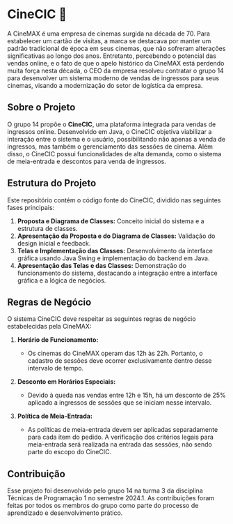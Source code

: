 # CineCIC 🍿
A CineMAX é uma empresa de cinemas surgida na década de 70. Para estabelecer um cartão de visitas, a marca se destacava por manter um padrão tradicional de época em seus cinemas, que não sofreram alterações significativas ao longo dos anos. Entretanto, percebendo o potencial das vendas online, e o fato de que o apelo histórico da CineMAX está perdendo muita força nesta década, o CEO da empresa resolveu contratar o grupo 14 para desenvolver um sistema moderno de vendas de ingressos para seus cinemas, visando a modernização do setor de logística da empresa.

## Sobre o Projeto

O grupo 14 propõe o **CineCIC**, uma plataforma integrada para vendas de ingressos online. Desenvolvido em Java, o CineCIC objetiva viabilizar a interação entre o sistema e o usuário, possibilitando não apenas a venda de ingressos, mas também o gerenciamento das sessões de cinema. Além disso, o CineCIC possui funcionalidades de alta demanda, como o sistema de meia-entrada e descontos para venda de ingressos.

## Estrutura do Projeto

Este repositório contém o código fonte do CineCIC, dividido nas seguintes fases principais:

1. **Proposta e Diagrama de Classes:** Conceito inicial do sistema e a estrutura de classes.
2. **Apresentação da Proposta e do Diagrama de Classes:** Validação do design inicial e feedback.
3. **Telas e Implementação das Classes:** Desenvolvimento da interface gráfica usando Java Swing e implementação do backend em Java.
4. **Apresentação das Telas e das Classes:** Demonstração do funcionamento do sistema, destacando a integração entre a interface gráfica e a lógica de negócios.

## Regras de Negócio

O sistema CineCIC deve respeitar as seguintes regras de negócio estabelecidas pela CineMAX:

1. **Horário de Funcionamento:**
   - Os cinemas do CineMAX operam das 12h às 22h. Portanto, o cadastro de sessões deve ocorrer exclusivamente dentro desse intervalo de tempo.

2. **Desconto em Horários Especiais:**
   - Devido à queda nas vendas entre 12h e 15h, há um desconto de 25% aplicado a ingressos de sessões que se iniciam nesse intervalo.

3. **Política de Meia-Entrada:**
   - As políticas de meia-entrada devem ser aplicadas separadamente para cada item do pedido. A verificação dos critérios legais para meia-entrada será realizada na entrada das sessões, não sendo parte do escopo do CineCIC.

## Contribuição

Esse projeto foi desenvolvido pelo grupo 14 na turma 3 da disciplina Técnicas de Programação 1 no semestre 2024.1. As contribuições foram feitas por todos os membros do grupo como parte do processo de aprendizado e desenvolvimento prático.


